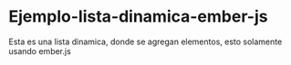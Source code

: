 Ejemplo-lista-dinamica-ember-js
===============================

Esta es una lista dinamica, donde se agregan elementos, esto solamente usando ember.js
